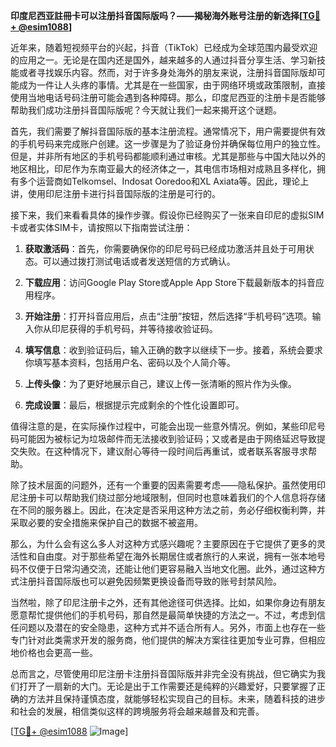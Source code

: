 **印度尼西亚註冊卡可以注册抖音国际版吗？——揭秘海外账号注册的新选择[[TG💪+ @esim1088](https://t.me/s/esim1088)]**

近年来，随着短视频平台的兴起，抖音（TikTok）已经成为全球范围内最受欢迎的应用之一。无论是在国内还是国外，越来越多的人通过抖音分享生活、学习新技能或者寻找娱乐内容。然而，对于许多身处海外的朋友来说，注册抖音国际版却可能成为一件让人头疼的事情。尤其是在一些国家，由于网络环境或政策限制，直接使用当地电话号码注册可能会遇到各种障碍。那么，印度尼西亚的注册卡是否能够帮助我们成功注册抖音国际版呢？今天就让我们一起来揭开这个谜题。

首先，我们需要了解抖音国际版的基本注册流程。通常情况下，用户需要提供有效的手机号码来完成账户创建。这一步骤是为了验证身份并确保每位用户的独立性。但是，并非所有地区的手机号码都能顺利通过审核。尤其是那些与中国大陆以外的地区相比，印尼作为东南亚最大的经济体之一，其电信市场相对成熟且多样化，拥有多个运营商如Telkomsel、Indosat Ooredoo和XL Axiata等。因此，理论上讲，使用印尼注册卡进行抖音国际版的注册是可行的。

接下来，我们来看看具体的操作步骤。假设你已经购买了一张来自印尼的虚拟SIM卡或者实体SIM卡，请按照以下指南尝试注册：

1. **获取激活码**：首先，你需要确保你的印尼号码已经成功激活并且处于可用状态。可以通过拨打测试电话或者发送短信的方式确认。
   
2. **下载应用**：访问Google Play Store或Apple App Store下载最新版本的抖音应用程序。

3. **开始注册**：打开抖音应用后，点击“注册”按钮，然后选择“手机号码”选项。输入你从印尼获得的手机号码，并等待接收验证码。

4. **填写信息**：收到验证码后，输入正确的数字以继续下一步。接着，系统会要求你填写基本资料，包括用户名、密码以及个人简介等。

5. **上传头像**：为了更好地展示自己，建议上传一张清晰的照片作为头像。

6. **完成设置**：最后，根据提示完成剩余的个性化设置即可。

值得注意的是，在实际操作过程中，可能会出现一些意外情况。例如，某些印尼号码可能因为被标记为垃圾邮件而无法接收到验证码；又或者是由于网络延迟导致提交失败。在这种情况下，建议耐心等待一段时间后再重试，或者联系客服寻求帮助。

除了技术层面的问题外，还有一个重要的因素需要考虑——隐私保护。虽然使用印尼注册卡可以帮助我们绕过部分地域限制，但同时也意味着我们的个人信息将存储在不同的服务器上。因此，在决定是否采用这种方法之前，务必仔细权衡利弊，并采取必要的安全措施来保护自己的数据不被盗用。

那么，为什么会有这么多人对这种方式感兴趣呢？主要原因在于它提供了更多的灵活性和自由度。对于那些希望在海外长期居住或者旅行的人来说，拥有一张本地号码不仅便于日常沟通交流，还能让他们更容易融入当地文化圈。此外，通过这种方式注册抖音国际版也可以避免因频繁更换设备而导致的账号封禁风险。

当然啦，除了印尼注册卡之外，还有其他途径可供选择。比如，如果你身边有朋友愿意帮忙提供他们的手机号码，那自然是最简单快捷的方法之一。不过，考虑到信任问题以及潜在的安全隐患，这种方式并不适合所有人。另外，市面上也存在一些专门针对此类需求开发的服务商，他们提供的解决方案往往更加专业可靠，但相应地价格也会更高一些。

总而言之，尽管使用印尼注册卡注册抖音国际版并非完全没有挑战，但它确实为我们打开了一扇新的大门。无论是出于工作需要还是纯粹的兴趣爱好，只要掌握了正确的方法并且保持谨慎态度，就能够轻松实现自己的目标。未来，随着科技的进步和社会的发展，相信类似这样的跨境服务将会越来越普及和完善。

[[TG💪+ @esim1088](https://t.me/s/esim1088) ![Image](https://i.postimg.cc/4NQfJmqS/Snipaste-2025-05-13-00-14-12.png)]